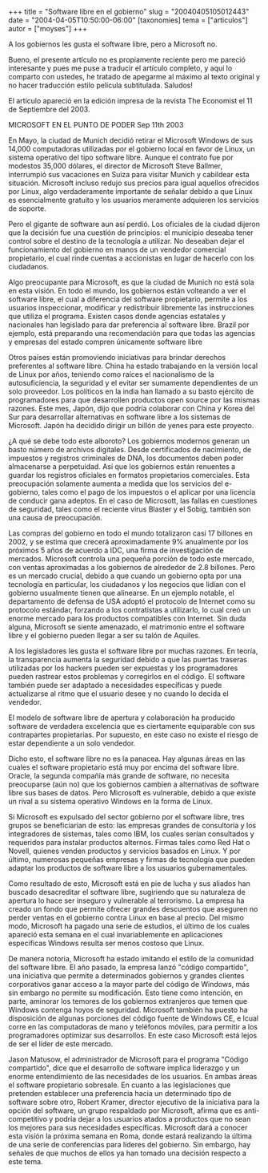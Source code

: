 +++
title = "Software libre en el gobierno"
slug = "20040405105012443"
date = "2004-04-05T10:50:00-06:00"
[taxonomies]
tema = ["articulos"]
autor = ["moyses"]
+++

A los gobiernos les gusta el software libre, pero a Microsoft no.

Bueno, el presente artículo no es propiamente reciente pero me pareció
interesante y pues me puse a traducir el artículo completo, y aquí lo comparto
con ustedes, he tratado de apegarme al máximo al texto original y no hacer
traducción estilo película subtitulada. Saludos!

<!-- more -->

El artículo apareció en la edición impresa de la revista The Economist el 11 de
Septiembre del 2003.

MICROSOFT EN EL PUNTO DE PODER Sep 11th 2003

En Mayo, la ciudad de Munich decidió retirar el Microsoft Windows de sus 14,000
computadoras utilizadas por el gobierno local en favor de Linux, un sistema
operativo del tipo software libre. Aunque el contrato fue por modestos 35,000
dólares, el director de Microsoft Steve Ballmer, interrumpió sus vacaciones en
Suiza para visitar Munich y cabildear esta situación. Microsoft incluso redujo
sus precios para igual aquellos ofrecidos por Linux, algo verdaderamente
importante de señalar debido a que Linux es esencialmente gratuito y los
usuarios meramente adquieren los servicios de soporte.

Pero el gigante de software aun así perdió. Los oficiales de la ciudad dijeron
que la decisión fue una cuestión de principios: el municipio deseaba tener
control sobre el destino de la tecnología a utilizar. No deseaban dejar el
funcionamiento del gobierno en manos de un vendedor comercial propietario, el
cual rinde cuentas a accionistas en lugar de hacerlo con los ciudadanos.

Algo preocupante para Microsoft, es que la ciudad de Munich no está sola en esta
visión. En todo el mundo, los gobiernos están volteando a ver el software libre,
el cual a diferencia del software propietario, permite a los usuarios
inspeccionar, modificar y redistribuir libremente las instrucciones que utiliza
el programa. Existen casos donde agencias estatales y nacionales han legislado
para dar preferencia al software libre. Brazil por ejemplo, está preparando una
recomendación para que todas las agencias y empresas del estado compren
únicamente software libre

Otros países están promoviendo iniciativas para brindar derechos preferentes al
software libre. China ha estado trabajando en la versión local de Linux por
años, teniendo como raíces el nacionalismo de la autosuficiencia, la seguridad y
el evitar ser sumamente dependientes de un solo proveedor. Los políticos en la
india han llamado a su basto ejército de programadores para que desarrollen
productos open source por las mismas razones. Este mes, Japón, dijo que podría
colaborar con China y Korea del Sur para desarrollar alternativas en software
libre a los sistemas de Microsoft. Japón ha decidido dirigir un billón de yenes
para este proyecto.

¿A qué se debe todo este alboroto? Los gobiernos modernos generan un basto
número de archivos digitales. Desde certificados de nacimiento, de impuestos y
registros criminales de DNA, los documentos deben poder almacenarse a
perpetuidad. Así que los gobiernos están renuentes a guardar los registros
oficiales en formatos propietarios comerciales. Esta preocupación solamente
aumenta a medida que los servicios del e-gobierno, tales como el pago de los
impuestos o el aplicar por una licencia de conducir gana adeptos. En el caso de
Microsott, las fallas en cuestiones de seguridad, tales como el reciente virus
Blaster y el Sobig, también son una causa de preocupación.

Las compras del gobierno en todo el mundo totalizaron casi 17 billones en 2002,
y se estima que crecerá aproximadamente 9% anualmente por los próximos 5 años de
acuerdo a IDC, una firma de investigación de mercados. Microsoft controla una
pequeña porción de todo este mercado, con ventas aproximadas a los gobiernos de
alrededor de 2.8 billones. Pero es un mercado crucial, debido a que cuando un
gobierno opta por una tecnología en particular, los ciudadanos y los negocios
que lidian con el gobierno usualmente tienen que alinearse. En un ejemplo
notable, el departamento de defensa de USA adoptó el protocolo de Internet como
su protocolo estándar, forzando a los contratistas a utilizarlo, lo cual creó un
enorme mercado para los productos compatibles con Internet. Sin duda alguna,
Microsoft se siente amenazado, el matrimonio entre el software libre y el
gobierno pueden llegar a ser su talón de Aquiles.

A los legisladores les gusta el software libre por muchas razones. En teoría, la
transparencia aumenta la seguridad debido a que las puertas traseras utilizadas
por los hackers pueden ser expuestas y los programadores pueden rastrear estos
problemas y corregirlos en el código. El software también puede ser adaptado a
necesidades específicas y puede actualizarse al ritmo que el usuario desee y no
cuando lo decida el vendedor.

El modelo de software libre de apertura y colaboración ha producido software de
verdadera excelencia que es ciertamente equiparable con sus contrapartes
propietarias. Por supuesto, en este caso no existe el riesgo de estar
dependiente a un solo vendedor.

Dicho esto, el software libre no es la panacea. Hay algunas áreas en las cuales
el software propietario está muy por encima del software libre. Oracle, la
segunda compañía más grande de software, no necesita preocuparse (aún no) que
los gobiernos cambien a alternativas de software libre sus bases de datos. Pero
Microsoft es vulnerable, debido a que existe un rival a su sistema operativo
Windows en la forma de Linux.

Si Microsoft es expulsado del sector gobierno por el software libre, tres grupos
se beneficiarían de esto: las empresas grandes de consultoría y los integradores
de sistemas, tales como IBM, los cuales serían consultados y requeridos para
instalar productos alternos. Firmas tales como Red Hat o Novell, quienes venden
productos y servicios basados en Linux. Y por último, numerosas pequeñas
empresas y firmas de tecnología que pueden adaptar los productos de software
libre a los usuarios gubernamentales.

Como resultado de esto, Microsoft está en pie de lucha y sus aliados han buscado
desacreditar el software libre, sugiriendo que su naturaleza de apertura lo hace
ser inseguro y vulnerable al terrorismo. La empresa ha creado un fondo que
permite ofrecer grandes descuentos que aseguren no perder ventas en el gobierno
contra Linux en base al precio. Del mismo modo, Microsoft ha pagado una serie de
estudios, el último de los cuales apareció esta semana en el cual
invariablemente en aplicaciones específicas Windows resulta ser menos costoso
que Linux.

De manera notoria, Microsoft ha estado imitando el estilo de la comunidad del
software libre. El año pasado, la empresa lanzó "código compartido", una
iniciativa que permite a determinados gobiernos y grandes clientes corporativos
ganar acceso a la mayor parte del código de Windows, más sin embargo no permite
su modificación. Esto tiene como intención, en parte, aminorar los temores de
los gobiernos extranjeros que temen que Windows contenga hoyos de seguridad.
Microsoft también ha puesto ha disposición de algunas porciones del código
fuente de Windows CE, e lcual corre en las computadoras de mano y teléfonos
móviles, para permitir a los programadores optimizar sus desarrollos. En este
caso Microsoft está lejos de ser el líder de este mercado.

Jason Matusow, el administrador de Microsoft para el programa "Código
compartido", dice que el desarrollo de software implica liderazgo y un enorme
entendimiento de las necesidades de los usuarios. En ambas áreas el software
propietario sobresale. En cuanto a las legislaciones que pretenden establecer
una preferencia hacia un determinado tipo de software sobre otro, Robert Kramer,
director ejecutivo de la iniciativa para la opción del software, un grupo
respaldado por Microsoft, afirma que es anti-competitivo y podría dejar a los
usuarios atados a productos que no sean los mejores para sus necesidades
específicas. Microsoft dará a conocer esta visión la próxima semana en Roma,
donde estará realizando la última de una serie de conferencias para líderes del
gobierno. Sin embargo, hay señales de que muchos de ellos ya han tomado una
decisión respecto a este tema.
